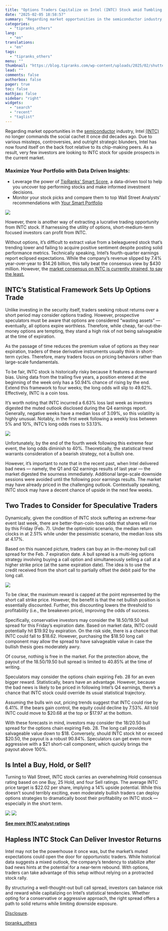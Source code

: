 ```yaml
---
title: "Options Traders Capitalize on Intel (INTC) Stock amid Tumbling Share Price"
date: "2025-02-05 18:58:57"
summary: "Regarding market opportunities in the semiconductor industry, Intel (INTC) no longer commands the social cachet it once did decades ago. Due to various missteps, controversies, and outright strategic blunders, Intel has now found itself on the back foot relative to its chip-making peers. As a result, very few investors are..."
categories:
  - "tipranks_others"
lang:
  - "en"
translations:
  - "en"
tags:
  - "tipranks_others"
menu: ""
thumbnail: "https://blog.tipranks.com/wp-content/uploads/2025/02/shutterstock_1471048751-750x406.jpg"
lead: ""
comments: false
authorbox: false
pager: true
toc: false
mathjax: false
sidebar: "right"
widgets:
  - "search"
  - "recent"
  - "taglist"
---
```


Regarding market opportunities in the [semiconductor](https://www.tipranks.com/compare-stocks/chips-stocks) industry, Intel [(INTC)](https://www.tipranks.com/stocks/intc) no longer commands the social cachet it once did decades ago. Due to various missteps, controversies, and outright strategic blunders, Intel has now found itself on the back foot relative to its chip-making peers. As a result, very few investors are looking to INTC stock for upside prospects in the current market.

### Maximize Your Portfolio with Data Driven Insights:

* Leverage the power of [TipRanks' Smart Score](https://www.tipranks.com/screener/top-smart-score-stocks), a data-driven tool to help you uncover top performing stocks and make informed investment decisions.
* Monitor your stock picks and compare them to top Wall Street Analysts' recommendations with  [Your Smart Portfolio](https://www.tipranks.com/smart-portfolio/holdings)

[![](https://blog.tipranks.com/wp-content/uploads/2025/02/INTC4-1-1024x509.jpg)](https://www.tipranks.com/stocks/intc)

However, there is another way of extracting a lucrative trading opportunity from INTC stock. If harnessing the utility of options, short-medium-term focused investors can profit from INTC.

Without options, it’s difficult to extract value from a beleaguered stock that’s trending lower and failing to acquire positive sentiment despite posting solid performance metrics. Technically speaking, Intel’s fourth-quarter earnings report eclipsed expectations. While the company’s revenue slipped by 7.4% year-over-year to $14.26 billion, this tally beat the consensus view by $430 million. However, the [market consensus on INTC is currently strained, to say the leas](https://www.tipranks.com/news/keep-your-powder-dry-for-now-says-c-j-muse-about-intel-stock)[t.](https://www.tipranks.com/news/keep-your-powder-dry-for-now-says-c-j-muse-about-intel-stock)

**INTC’s Statistical Framework Sets Up Options Trade**
------------------------------------------------------

Unlike investing in the security itself, traders seeking robust returns over a short period may consider options trading. However, prospective speculators must be aware that options are considered “wasting assets” — eventually, all options expire worthless. Therefore, while cheap, far-out-the-money options are tempting, they stand a high risk of not being salvageable at the time of expiration.

As the passage of time reduces the premium value of options as they near expiration, traders of these derivative instruments usually think in short-term cycles. Therefore, many traders focus on pricing behaviors rather than large-scale fundamentals.

To be fair, INTC stock is historically risky because it features a downward bias. Using data from the trailing five years, a position entered at the beginning of the week only has a 50.94% chance of rising by the end. Extend this framework to four weeks; the long odds will slip to 49.62%. Effectively, INTC is a coin toss.

It’s worth noting that INTC incurred a 6.63% loss last week as investors digested the muted outlook disclosed during the Q4 earnings report. Generally, negative weeks have a median loss of 3.09%, so this volatility is highly unusual. Notably, in the first week following a weekly loss between 5% and 10%, INTC’s long odds rises to 53.13%.

[![](https://blog.tipranks.com/wp-content/uploads/2025/02/INTC-stock-probability-gambit-1024x576.jpg)](https://blog.tipranks.com/wp-content/uploads/2025/02/INTC-stock-probability-gambit.jpg)

Unfortunately, by the end of the fourth week following this extreme fear event, the long odds diminish to 40%. Theoretically, the statistical trend warrants consideration of a bearish strategy, not a bullish one.

However, it’s important to note that in the recent past, when Intel delivered bad news — namely, the Q1 and Q2 earnings results of last year — the market digested the sourness immediately. Additional large-scale downside sessions were avoided until the following poor earnings results. The market may have already priced in the challenging outlook. Contextually speaking, INTC stock may have a decent chance of upside in the next few weeks.

**Two Trades to Consider for Speculative Traders**
--------------------------------------------------

Dynamically, given the condition of INTC stock suffering an extreme-fear event last week, there are better-than-coin-toss odds that shares will rise by this Friday (Feb. 7). Under the optimistic scenario, the median return clocks in at 2.51% while under the pessimistic scenario, the median loss sits at 4.17%.

Based on this nuanced picture, traders can buy an in-the-money bull call spread for the Feb. 7 expiration date. A bull spread is a multi-leg options strategy involving buying a call option and simultaneously selling a call at a higher strike price (at the same expiration date). The idea is to use the credit received from the short call to partially offset the debit paid for the long call.

[![](https://blog.tipranks.com/wp-content/uploads/2025/02/INTC3-1024x527.jpg)](https://www.tipranks.com/stocks/intc/options-chain)

To be clear, the maximum reward is capped at the point represented by the short call strike price. However, the benefit is that the net bullish position is essentially discounted. Further, this discounting lowers the threshold to profitability (i.e., the breakeven price), improving the odds of success.

Specifically, conservative investors may consider the 18.50/19.50 bull spread for this Friday’s expiration date. Based on market data, INTC could potentially hit $19.92 by expiration. On the risk side, there is a chance that INTC could fall to $18.62. However, purchasing the $18.50 long call component may allow the spread to have salvageable value in case the bullish thesis goes moderately awry.

Of course, nothing is free in the market. For the protection above, the payout of the 18.50/19.50 bull spread is limited to 40.85% at the time of writing.

Speculators may consider the options chain expiring Feb. 28 for an even bigger reward. Statistically, bears have an advantage. However, because the bad news is likely to be priced in following Intel’s Q4 earnings, there’s a chance that INTC stock could override its usual statistical trajectory.

Assuming the bulls win out, pricing trends suggest that INTC could rise by 6.41%. If the bears gain control, the equity could decline by 7.53%. All told INTC could move to $20.68 at the top or $17.97 at the bottom.

With these forecasts in mind, investors may consider the 18/20.50 bull spread for the options chain expiring Feb. 28. The long call provides salvageable value down to $18. Conversely, should INTC stock hit or exceed $20.50, the payout is a robust 90.84%. Speculators can get even more aggressive with a $21 short-call component, which quickly brings the payout above 100%.

**Is Intel a Buy, Hold, or Sell?**
----------------------------------

Turning to Wall Street, INTC stock carries an overwhelming Hold consensus rating based on one Buy, 25 Hold, and four Sell ratings. The average INTC price target is $22.02 per share, implying a 14% upside potential. While this doesn’t sound terribly exciting, even moderately bullish traders can deploy options strategies to dramatically boost their profitability on INTC stock — especially in the short term.

[![](https://blog.tipranks.com/wp-content/uploads/2025/02/INTC-1-1024x355.jpg)](https://www.tipranks.com/stocks/intc/forecast)
[![](https://blog.tipranks.com/wp-content/uploads/2025/02/INTC2-1024x273.jpg)](https://www.tipranks.com/stocks/intc/forecast)

**[See more INTC analyst ratings](https://www.tipranks.com/stocks/intc/forecast)**

**Hapless INTC Stock Can Deliver Investor Returns**
---------------------------------------------------

Intel may not be the powerhouse it once was, but the market’s muted expectations could open the door for opportunistic traders. While historical data suggests a mixed outlook, the company’s tendency to stabilize after bad news hints at the potential for a near-term rebound. With options, traders can take advantage of this setup without relying on a protracted stock rally.

By structuring a well-thought-out bull call spread, investors can balance risk and reward while capitalizing on Intel’s statistical tendencies. Whether opting for a conservative or aggressive approach, the right spread offers a path to solid returns while limiting downside exposure.

[Disclosure](https://www.tipranks.com/legal/disclosure-1).

[tipranks_others](https://www.tipranks.com/news/article/options-traders-capitalize-on-intel-intc-stock-amid-tumbling-share-price)
